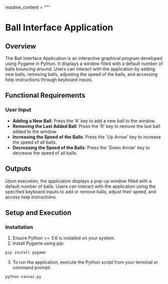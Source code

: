 readme_content = """
# Ball Interface Application

## Overview
The Ball Interface Application is an interactive graphical program developed using Pygame in Python. It displays a window filled with a default number of balls bouncing around. Users can interact with the application by adding new balls, removing balls, adjusting the speed of the balls, and accessing help instructions through keyboard inputs.

## Functional Requirements

### User Input
- **Adding a New Ball**: Press the 'A' key to add a new ball to the window.
- **Removing the Last Added Ball**: Press the 'R' key to remove the last ball added to the window.
- **Increasing the Speed of the Balls**: Press the 'Up Arrow' key to increase the speed of all balls.
- **Decreasing the Speed of the Balls**: Press the 'Down Arrow' key to decrease the speed of all balls.

## Outputs
Upon execution, the application displays a pop-up window filled with a default number of balls. Users can interact with the application using the specified keyboard inputs to add or remove balls, adjust their speed, and access help instructions.

## Setup and Execution

### Installation
1. Ensure Python >= 3.6 is installed on your system.
2. Install Pygame using pip:

```bash
pip install pygame
```

3. To run the application, execute the Python script from your terminal or command prompt:

```bash
python canvas.py
```
